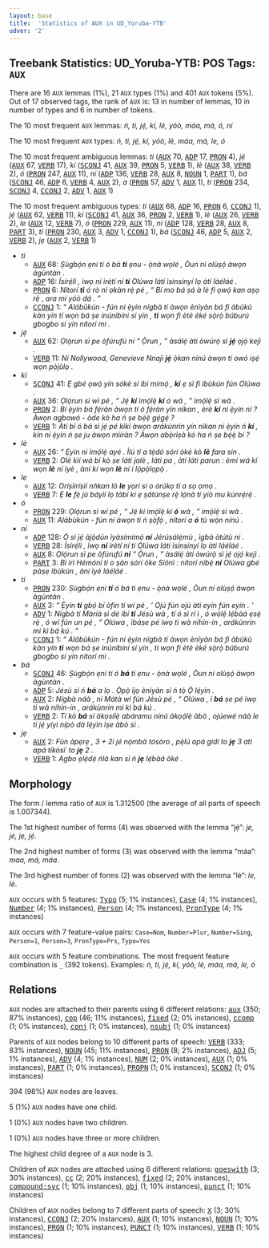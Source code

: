 ```yaml
---
layout: base
title:  'Statistics of AUX in UD_Yoruba-YTB'
udver: '2'
---
```


## Treebank Statistics: UD_Yoruba-YTB: POS Tags: `AUX`

There are 16 `AUX` lemmas (1%), 21 `AUX` types (1%) and 401 `AUX` tokens (5%).
Out of 17 observed tags, the rank of `AUX` is: 13 in number of lemmas, 10 in number of types and 6 in number of tokens.

The 10 most frequent `AUX` lemmas: <em>ń, ti, jẹ́, kí, lè, yóò, máa, má, ó, ní</em>

The 10 most frequent `AUX` types:  <em>ń, ti, jẹ́, kí, yóò, lè, máa, má, le, ó</em>

The 10 most frequent ambiguous lemmas: <em>ti</em> (<tt><a href="yo_ytb-pos-AUX.html">AUX</a></tt> 70, <tt><a href="yo_ytb-pos-ADP.html">ADP</a></tt> 17, <tt><a href="yo_ytb-pos-PRON.html">PRON</a></tt> 4), <em>jẹ́</em> (<tt><a href="yo_ytb-pos-AUX.html">AUX</a></tt> 67, <tt><a href="yo_ytb-pos-VERB.html">VERB</a></tt> 17), <em>kí</em> (<tt><a href="yo_ytb-pos-SCONJ.html">SCONJ</a></tt> 41, <tt><a href="yo_ytb-pos-AUX.html">AUX</a></tt> 39, <tt><a href="yo_ytb-pos-PRON.html">PRON</a></tt> 5, <tt><a href="yo_ytb-pos-VERB.html">VERB</a></tt> 1), <em>lè</em> (<tt><a href="yo_ytb-pos-AUX.html">AUX</a></tt> 38, <tt><a href="yo_ytb-pos-VERB.html">VERB</a></tt> 2), <em>ó</em> (<tt><a href="yo_ytb-pos-PRON.html">PRON</a></tt> 247, <tt><a href="yo_ytb-pos-AUX.html">AUX</a></tt> 11), <em>ní</em> (<tt><a href="yo_ytb-pos-ADP.html">ADP</a></tt> 136, <tt><a href="yo_ytb-pos-VERB.html">VERB</a></tt> 28, <tt><a href="yo_ytb-pos-AUX.html">AUX</a></tt> 8, <tt><a href="yo_ytb-pos-NOUN.html">NOUN</a></tt> 1, <tt><a href="yo_ytb-pos-PART.html">PART</a></tt> 1), <em>bá</em> (<tt><a href="yo_ytb-pos-SCONJ.html">SCONJ</a></tt> 46, <tt><a href="yo_ytb-pos-ADP.html">ADP</a></tt> 6, <tt><a href="yo_ytb-pos-VERB.html">VERB</a></tt> 4, <tt><a href="yo_ytb-pos-AUX.html">AUX</a></tt> 2), <em>a</em> (<tt><a href="yo_ytb-pos-PRON.html">PRON</a></tt> 57, <tt><a href="yo_ytb-pos-ADV.html">ADV</a></tt> 1, <tt><a href="yo_ytb-pos-AUX.html">AUX</a></tt> 1), <em>tí</em> (<tt><a href="yo_ytb-pos-PRON.html">PRON</a></tt> 234, <tt><a href="yo_ytb-pos-SCONJ.html">SCONJ</a></tt> 4, <tt><a href="yo_ytb-pos-CCONJ.html">CCONJ</a></tt> 2, <tt><a href="yo_ytb-pos-ADV.html">ADV</a></tt> 1, <tt><a href="yo_ytb-pos-AUX.html">AUX</a></tt> 1)

The 10 most frequent ambiguous types:  <em>ti</em> (<tt><a href="yo_ytb-pos-AUX.html">AUX</a></tt> 68, <tt><a href="yo_ytb-pos-ADP.html">ADP</a></tt> 16, <tt><a href="yo_ytb-pos-PRON.html">PRON</a></tt> 6, <tt><a href="yo_ytb-pos-CCONJ.html">CCONJ</a></tt> 1), <em>jẹ́</em> (<tt><a href="yo_ytb-pos-AUX.html">AUX</a></tt> 62, <tt><a href="yo_ytb-pos-VERB.html">VERB</a></tt> 11), <em>kí</em> (<tt><a href="yo_ytb-pos-SCONJ.html">SCONJ</a></tt> 41, <tt><a href="yo_ytb-pos-AUX.html">AUX</a></tt> 36, <tt><a href="yo_ytb-pos-PRON.html">PRON</a></tt> 2, <tt><a href="yo_ytb-pos-VERB.html">VERB</a></tt> 1), <em>lè</em> (<tt><a href="yo_ytb-pos-AUX.html">AUX</a></tt> 26, <tt><a href="yo_ytb-pos-VERB.html">VERB</a></tt> 2), <em>le</em> (<tt><a href="yo_ytb-pos-AUX.html">AUX</a></tt> 12, <tt><a href="yo_ytb-pos-VERB.html">VERB</a></tt> 7), <em>ó</em> (<tt><a href="yo_ytb-pos-PRON.html">PRON</a></tt> 229, <tt><a href="yo_ytb-pos-AUX.html">AUX</a></tt> 11), <em>ní</em> (<tt><a href="yo_ytb-pos-ADP.html">ADP</a></tt> 128, <tt><a href="yo_ytb-pos-VERB.html">VERB</a></tt> 28, <tt><a href="yo_ytb-pos-AUX.html">AUX</a></tt> 8, <tt><a href="yo_ytb-pos-PART.html">PART</a></tt> 3), <em>tí</em> (<tt><a href="yo_ytb-pos-PRON.html">PRON</a></tt> 230, <tt><a href="yo_ytb-pos-AUX.html">AUX</a></tt> 3, <tt><a href="yo_ytb-pos-ADV.html">ADV</a></tt> 1, <tt><a href="yo_ytb-pos-CCONJ.html">CCONJ</a></tt> 1), <em>bá</em> (<tt><a href="yo_ytb-pos-SCONJ.html">SCONJ</a></tt> 46, <tt><a href="yo_ytb-pos-ADP.html">ADP</a></tt> 5, <tt><a href="yo_ytb-pos-AUX.html">AUX</a></tt> 2, <tt><a href="yo_ytb-pos-VERB.html">VERB</a></tt> 2), <em>jẹ</em> (<tt><a href="yo_ytb-pos-AUX.html">AUX</a></tt> 2, <tt><a href="yo_ytb-pos-VERB.html">VERB</a></tt> 1)


* <em>ti</em>
  * <tt><a href="yo_ytb-pos-AUX.html">AUX</a></tt> 68: <em>Ṣùgbọ́n ẹni tí ó bá <b>ti</b> ẹnu - ọ̀nà wọlé , Òun ni olùṣọ́ àwọn àgùntàn .</em>
  * <tt><a href="yo_ytb-pos-ADP.html">ADP</a></tt> 16: <em>Ísírẹ́lì , ìwọ ní ìrètí ní <b>ti</b> Olúwa láti ìsinsinyí lọ àti láéláé .</em>
  * <tt><a href="yo_ytb-pos-PRON.html">PRON</a></tt> 6: <em>Nítorí <b>ti</b> ó rò ní ọkàn rẹ̀ pé , “ Bí mo bá ṣá à lè fi ọwọ́ kan aṣọ rẹ̀ , ara mi yóò dá . ”</em>
  * <tt><a href="yo_ytb-pos-CCONJ.html">CCONJ</a></tt> 1: <em>“ Alábùkún - fún ni ẹ̀yin nígbà tí àwọn ènìyàn bá fi àbùkù kàn yín tí wọn bá ṣe inúnibíni sí yín , <b>ti</b> wọn fi ètè èké sọ̀rọ̀ búburú gbogbo sí yín nítorí mi .</em>
* <em>jẹ́</em>
  * <tt><a href="yo_ytb-pos-AUX.html">AUX</a></tt> 62: <em>Ọlọ́run sì pe òfúrufú ní “ Ọ̀run , ” àsálẹ́ àti òwúrọ̀ sì <b>jẹ́</b> ọjọ́ kejì .</em>
  * <tt><a href="yo_ytb-pos-VERB.html">VERB</a></tt> 11: <em>Ní Nollywood, Genevieve Nnaji <b>jẹ́</b> ọ̀kan nínú àwọn tí owó iṣẹ́ wọn pọ̀jùlọ .</em>
* <em>kí</em>
  * <tt><a href="yo_ytb-pos-SCONJ.html">SCONJ</a></tt> 41: <em>Ẹ gbé ọwọ́ yín sókè sí ibi mímọ́ , <b>kí</b> ẹ sì fi ìbùkún fún Olúwa .</em>
  * <tt><a href="yo_ytb-pos-AUX.html">AUX</a></tt> 36: <em>Ọlọ́run sì wí pé , “ Jẹ́ <b>kí</b> ìmọ́lẹ̀ <b>kí</b> ó wà , ” ìmọ́lẹ̀ sì wà .</em>
  * <tt><a href="yo_ytb-pos-PRON.html">PRON</a></tt> 2: <em>Bí ẹ̀yin bá fẹ́ràn àwọn tí ó fẹ́ràn yín nìkan , èrè <b>kí</b> ni ẹ̀yin ní ? Àwọn agbowó - òde kò ha ń ṣe bẹ́ẹ̀ gẹ́gẹ́ ?</em>
  * <tt><a href="yo_ytb-pos-VERB.html">VERB</a></tt> 1: <em>Àti bí ó bá sì jẹ́ pé kìkì àwọn arákùnrin yín nìkan ni ẹ̀yin ń <b>kí</b> , kín ni ẹ̀yin ń ṣe ju àwọn mìíràn ? Àwọn abọ̀rìṣà kò ha ń ṣe bẹ́ẹ̀ bí ?</em>
* <em>lè</em>
  * <tt><a href="yo_ytb-pos-AUX.html">AUX</a></tt> 26: <em>“ Ẹyin ni ìmọ́lẹ̀ ayé . Ìlú tí a tẹ̀dó sórí òkè kò <b>lè</b> fara sin .</em>
  * <tt><a href="yo_ytb-pos-VERB.html">VERB</a></tt> 2: <em>Olè kìí wá bí kò ṣe láti jalè , láti pa , àti láti parun : èmi wá kí wọn <b>lè</b> ní ìyè , àní kí wọn <b>lè</b> ní i lọ́pọ̀lọpọ̀ .</em>
* <em>le</em>
  * <tt><a href="yo_ytb-pos-AUX.html">AUX</a></tt> 12: <em>Oríṣìíríṣìí nǹkan ló <b>le</b> yọrí sí o órúkọ tí a sọ ọmọ .</em>
  * <tt><a href="yo_ytb-pos-VERB.html">VERB</a></tt> 7: <em>Ẹ <b>le</b> fẹ̀ jù báyìí lọ tàbí kí ẹ ṣàtúnṣe rẹ̀ lọ́nà tí yíò mu kúnrẹ́rẹ́ .</em>
* <em>ó</em>
  * <tt><a href="yo_ytb-pos-PRON.html">PRON</a></tt> 229: <em>Ọlọ́run sì wí pé , “ Jẹ́ kí ìmọ́lẹ̀ kí <b>ó</b> wà , ” ìmọ́lẹ̀ sì wà .</em>
  * <tt><a href="yo_ytb-pos-AUX.html">AUX</a></tt> 11: <em>Alábùkún - fún ni àwọn tí ń ṣọ̀fọ̀ , nítorí a <b>ó</b> tù wọ́n nínú .</em>
* <em>ní</em>
  * <tt><a href="yo_ytb-pos-ADP.html">ADP</a></tt> 128: <em>Ó sì jẹ́ àjọ̀dún ìyàsímímọ́ <b>ní</b> Jérúsálẹ́mù , ìgbà òtútù ni .</em>
  * <tt><a href="yo_ytb-pos-VERB.html">VERB</a></tt> 28: <em>Ísírẹ́lì , ìwọ <b>ní</b> ìrètí ní ti Olúwa láti ìsinsinyí lọ àti láéláé .</em>
  * <tt><a href="yo_ytb-pos-AUX.html">AUX</a></tt> 8: <em>Ọlọ́run sì pe òfúrufú <b>ní</b> “ Ọ̀run , ” àsálẹ́ àti òwúrọ̀ sì jẹ́ ọjọ́ kejì .</em>
  * <tt><a href="yo_ytb-pos-PART.html">PART</a></tt> 3: <em>Bí irì Hémónì tí o ṣàn sórí òke Síónì : nítorí níbẹ̀ <b>ní</b> Olúwa gbé pàṣẹ ìbùkún , àni ìyè láéláé .</em>
* <em>tí</em>
  * <tt><a href="yo_ytb-pos-PRON.html">PRON</a></tt> 230: <em>Ṣùgbọ́n ẹni <b>tí</b> ó bá ti ẹnu - ọ̀nà wọlé , Òun ni olùṣọ́ àwọn àgùntàn .</em>
  * <tt><a href="yo_ytb-pos-AUX.html">AUX</a></tt> 3: <em>“ Ẹ̀yin <b>tí</b> gbọ́ bí òfin tí wí pé , ‘ Ojú fún ojú àti eyín fún eyín . ’</em>
  * <tt><a href="yo_ytb-pos-ADV.html">ADV</a></tt> 1: <em>Nígbà tí Màríà sì dé ibi <b>tí</b> Jésù wà , tí ó sì rí i , ó wólẹ̀ lẹ́bàá ẹsẹ̀ rẹ̀ , ó wí fún un pé , “ Olúwa , ìbáṣe pé ìwọ ti wà níhín-ín , arákùnrin mi kì bá kú . ”</em>
  * <tt><a href="yo_ytb-pos-CCONJ.html">CCONJ</a></tt> 1: <em>“ Alábùkún - fún ni ẹ̀yin nígbà tí àwọn ènìyàn bá fi àbùkù kàn yín <b>tí</b> wọn bá ṣe inúnibíni sí yín , ti wọn fi ètè èké sọ̀rọ̀ búburú gbogbo sí yín nítorí mi .</em>
* <em>bá</em>
  * <tt><a href="yo_ytb-pos-SCONJ.html">SCONJ</a></tt> 46: <em>Ṣùgbọ́n ẹni tí ó <b>bá</b> ti ẹnu - ọ̀nà wọlé , Òun ni olùṣọ́ àwọn àgùntàn .</em>
  * <tt><a href="yo_ytb-pos-ADP.html">ADP</a></tt> 5: <em>Jésù sì ń <b>bá</b> a lọ . Ọ̀pọ̀ ìjọ ènìyàn sì ń tọ̀ Ọ́ lẹ́yìn .</em>
  * <tt><a href="yo_ytb-pos-AUX.html">AUX</a></tt> 2: <em>Nígbà náà , ni Mátà wí fún Jésù pé , “ Olúwa , ì <b>bá</b> ṣe pé ìwọ ti wà níhìn-ín , arákùnrin mi kì bá kú .</em>
  * <tt><a href="yo_ytb-pos-VERB.html">VERB</a></tt> 2: <em>Tí kò <b>bá</b> sí àkọsílẹ̀ abáramu nínú àkọọ́lẹ̀ àbò , ojúewé náà le ti jẹ́ yíyí nípò dà lẹ́yìn ìṣe àbò si .</em>
* <em>jẹ</em>
  * <tt><a href="yo_ytb-pos-AUX.html">AUX</a></tt> 2: <em>Fún àpẹrẹ , 3 + 2i jé nọ́mbà tósòro , pẹ̀lú apá gidi to <b>jẹ</b> 3 ati apá tíkòsi´ to <b>jẹ</b> 2 .</em>
  * <tt><a href="yo_ytb-pos-VERB.html">VERB</a></tt> 1: <em>Agbo ẹlẹ́dẹ̀ ńlá kan sì ń <b>jẹ</b> lẹ́bàá òké .</em>

## Morphology

The form / lemma ratio of `AUX` is 1.312500 (the average of all parts of speech is 1.007344).

The 1st highest number of forms (4) was observed with the lemma “jẹ́”: <em>je, jé, jẹ, jẹ́</em>.

The 2nd highest number of forms (3) was observed with the lemma “máa”: <em>maa, má, máa</em>.

The 3rd highest number of forms (2) was observed with the lemma “lè”: <em>le, lè</em>.

`AUX` occurs with 5 features: <tt><a href="yo_ytb-feat-Typo.html">Typo</a></tt> (5; 1% instances), <tt><a href="yo_ytb-feat-Case.html">Case</a></tt> (4; 1% instances), <tt><a href="yo_ytb-feat-Number.html">Number</a></tt> (4; 1% instances), <tt><a href="yo_ytb-feat-Person.html">Person</a></tt> (4; 1% instances), <tt><a href="yo_ytb-feat-PronType.html">PronType</a></tt> (4; 1% instances)

`AUX` occurs with 7 feature-value pairs: `Case=Nom`, `Number=Plur`, `Number=Sing`, `Person=1`, `Person=3`, `PronType=Prs`, `Typo=Yes`

`AUX` occurs with 5 feature combinations.
The most frequent feature combination is `_` (392 tokens).
Examples: <em>ń, ti, jẹ́, kí, yóò, lè, máa, má, le, ó</em>


## Relations

`AUX` nodes are attached to their parents using 6 different relations: <tt><a href="yo_ytb-dep-aux.html">aux</a></tt> (350; 87% instances), <tt><a href="yo_ytb-dep-cop.html">cop</a></tt> (46; 11% instances), <tt><a href="yo_ytb-dep-fixed.html">fixed</a></tt> (2; 0% instances), <tt><a href="yo_ytb-dep-ccomp.html">ccomp</a></tt> (1; 0% instances), <tt><a href="yo_ytb-dep-conj.html">conj</a></tt> (1; 0% instances), <tt><a href="yo_ytb-dep-nsubj.html">nsubj</a></tt> (1; 0% instances)

Parents of `AUX` nodes belong to 10 different parts of speech: <tt><a href="yo_ytb-pos-VERB.html">VERB</a></tt> (333; 83% instances), <tt><a href="yo_ytb-pos-NOUN.html">NOUN</a></tt> (45; 11% instances), <tt><a href="yo_ytb-pos-PRON.html">PRON</a></tt> (8; 2% instances), <tt><a href="yo_ytb-pos-ADJ.html">ADJ</a></tt> (5; 1% instances), <tt><a href="yo_ytb-pos-ADV.html">ADV</a></tt> (4; 1% instances), <tt><a href="yo_ytb-pos-NUM.html">NUM</a></tt> (2; 0% instances), <tt><a href="yo_ytb-pos-AUX.html">AUX</a></tt> (1; 0% instances), <tt><a href="yo_ytb-pos-PART.html">PART</a></tt> (1; 0% instances), <tt><a href="yo_ytb-pos-PROPN.html">PROPN</a></tt> (1; 0% instances), <tt><a href="yo_ytb-pos-SCONJ.html">SCONJ</a></tt> (1; 0% instances)

394 (98%) `AUX` nodes are leaves.

5 (1%) `AUX` nodes have one child.

1 (0%) `AUX` nodes have two children.

1 (0%) `AUX` nodes have three or more children.

The highest child degree of a `AUX` node is 3.

Children of `AUX` nodes are attached using 6 different relations: <tt><a href="yo_ytb-dep-goeswith.html">goeswith</a></tt> (3; 30% instances), <tt><a href="yo_ytb-dep-cc.html">cc</a></tt> (2; 20% instances), <tt><a href="yo_ytb-dep-fixed.html">fixed</a></tt> (2; 20% instances), <tt><a href="yo_ytb-dep-compound-svc.html">compound:svc</a></tt> (1; 10% instances), <tt><a href="yo_ytb-dep-obj.html">obj</a></tt> (1; 10% instances), <tt><a href="yo_ytb-dep-punct.html">punct</a></tt> (1; 10% instances)

Children of `AUX` nodes belong to 7 different parts of speech: <tt><a href="yo_ytb-pos-X.html">X</a></tt> (3; 30% instances), <tt><a href="yo_ytb-pos-CCONJ.html">CCONJ</a></tt> (2; 20% instances), <tt><a href="yo_ytb-pos-AUX.html">AUX</a></tt> (1; 10% instances), <tt><a href="yo_ytb-pos-NOUN.html">NOUN</a></tt> (1; 10% instances), <tt><a href="yo_ytb-pos-PRON.html">PRON</a></tt> (1; 10% instances), <tt><a href="yo_ytb-pos-PUNCT.html">PUNCT</a></tt> (1; 10% instances), <tt><a href="yo_ytb-pos-VERB.html">VERB</a></tt> (1; 10% instances)

